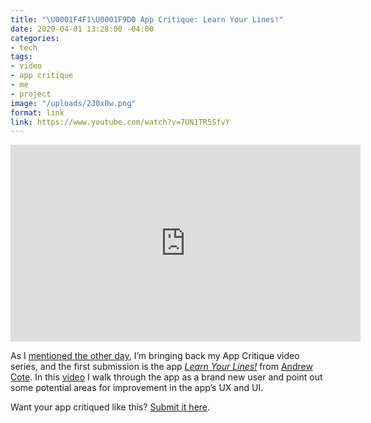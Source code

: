 ```yaml
---
title: "\U0001F4F1\U0001F9D0 App Critique: Learn Your Lines!"
date: 2020-04-01 13:28:00 -04:00
categories:
- tech
tags:
- video
- app critique
- me
- project
image: "/uploads/230x0w.png"
format: link
link: https://www.youtube.com/watch?v=7UN1TR5SfvY
---
```


<iframe width="560" height="315" src="https://www.youtube.com/embed/7UN1TR5SfvY" frameborder="0" allow="accelerometer; autoplay; encrypted-media; gyroscope; picture-in-picture" allowfullscreen></iframe>

As I [mentioned the other day](https://matthewbischoff.com/app-critique/), I’m bringing back my App Critique video series, and the first submission is the app *[Learn Your Lines!](https://apps.apple.com/us/app/learn-your-lines/id1433138502)* from [Andrew Cote](https://twitter.com/andrewthecope). In this [video](https://www.youtube.com/watch?v=7UN1TR5SfvY) I walk through the app as a brand new user and point out some potential areas for improvement in the app’s UX and UI.

Want your app critiqued like this? [Submit it here](https://bit.ly/appcritique).